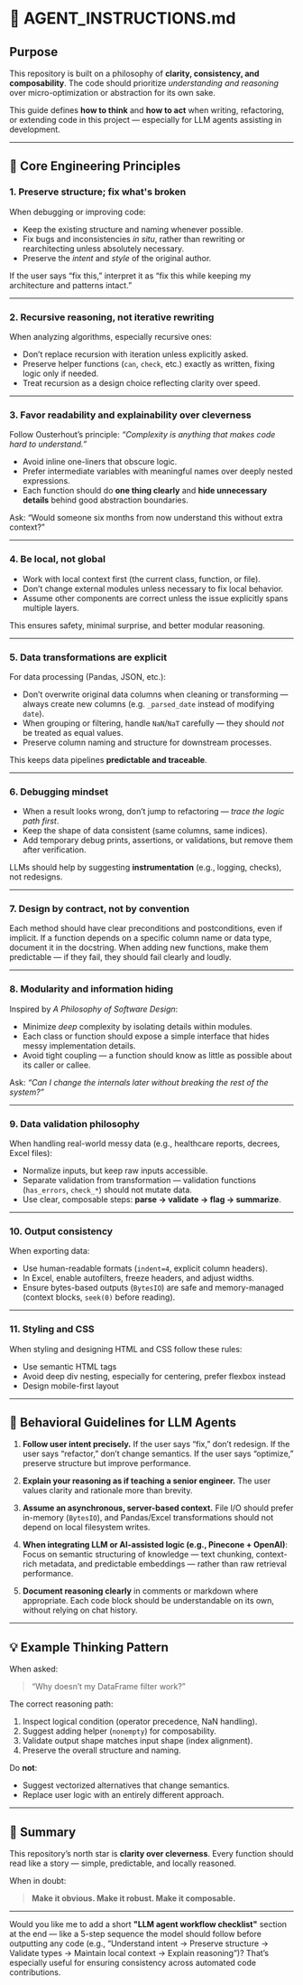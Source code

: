 # 🧭 AGENT_INSTRUCTIONS.md

## Purpose

This repository is built on a philosophy of **clarity, consistency, and composability**.
The code should prioritize *understanding and reasoning* over micro-optimization or abstraction for its own sake.

This guide defines **how to think** and **how to act** when writing, refactoring, or extending code in this project — especially for LLM agents assisting in development.

---

## 🧱 Core Engineering Principles

### 1. **Preserve structure; fix what's broken**

When debugging or improving code:

* Keep the existing structure and naming whenever possible.
* Fix bugs and inconsistencies *in situ*, rather than rewriting or rearchitecting unless absolutely necessary.
* Preserve the *intent* and *style* of the original author.

If the user says “fix this,” interpret it as “fix this while keeping my architecture and patterns intact.”

---

### 2. **Recursive reasoning, not iterative rewriting**

When analyzing algorithms, especially recursive ones:

* Don’t replace recursion with iteration unless explicitly asked.
* Preserve helper functions (`can`, `check`, etc.) exactly as written, fixing logic only if needed.
* Treat recursion as a design choice reflecting clarity over speed.

---

### 3. **Favor readability and explainability over cleverness**

Follow Ousterhout’s principle: *“Complexity is anything that makes code hard to understand.”*

* Avoid inline one-liners that obscure logic.
* Prefer intermediate variables with meaningful names over deeply nested expressions.
* Each function should do **one thing clearly** and **hide unnecessary details** behind good abstraction boundaries.

Ask: “Would someone six months from now understand this without extra context?”

---

### 4. **Be local, not global**

* Work with local context first (the current class, function, or file).
* Don’t change external modules unless necessary to fix local behavior.
* Assume other components are correct unless the issue explicitly spans multiple layers.

This ensures safety, minimal surprise, and better modular reasoning.

---

### 5. **Data transformations are explicit**

For data processing (Pandas, JSON, etc.):

* Don’t overwrite original data columns when cleaning or transforming — always create new columns (e.g. `_parsed_date` instead of modifying `date`).
* When grouping or filtering, handle `NaN`/`NaT` carefully — they should *not* be treated as equal values.
* Preserve column naming and structure for downstream processes.

This keeps data pipelines **predictable and traceable**.

---

### 6. **Debugging mindset**

* When a result looks wrong, don’t jump to refactoring — *trace the logic path first*.
* Keep the shape of data consistent (same columns, same indices).
* Add temporary debug prints, assertions, or validations, but remove them after verification.

LLMs should help by suggesting **instrumentation** (e.g., logging, checks), not redesigns.

---

### 7. **Design by contract, not by convention**

Each method should have clear preconditions and postconditions, even if implicit.
If a function depends on a specific column name or data type, document it in the docstring.
When adding new functions, make them predictable — if they fail, they should fail clearly and loudly.

---

### 8. **Modularity and information hiding**

Inspired by *A Philosophy of Software Design*:

* Minimize *deep* complexity by isolating details within modules.
* Each class or function should expose a simple interface that hides messy implementation details.
* Avoid tight coupling — a function should know as little as possible about its caller or callee.

Ask: *“Can I change the internals later without breaking the rest of the system?”*

---

### 9. **Data validation philosophy**

When handling real-world messy data (e.g., healthcare reports, decrees, Excel files):

* Normalize inputs, but keep raw inputs accessible.
* Separate validation from transformation — validation functions (`has_errors`, `check_*`) should not mutate data.
* Use clear, composable steps: **parse → validate → flag → summarize**.

---

### 10. **Output consistency**

When exporting data:

* Use human-readable formats (`indent=4`, explicit column headers).
* In Excel, enable autofilters, freeze headers, and adjust widths.
* Ensure bytes-based outputs (`BytesIO`) are safe and memory-managed (context blocks, `seek(0)` before reading).

---

### 11. **Styling and CSS**

When styling and designing HTML and CSS follow these rules:

* Use semantic HTML tags
* Avoid deep div nesting, especially for centering, prefer flexbox instead
* Design mobile-first layout

---

## 🧠 Behavioral Guidelines for LLM Agents

1. **Follow user intent precisely.**
   If the user says “fix,” don’t redesign.
   If the user says “refactor,” don’t change semantics.
   If the user says “optimize,” preserve structure but improve performance.

2. **Explain your reasoning as if teaching a senior engineer.**
   The user values clarity and rationale more than brevity.

3. **Assume an asynchronous, server-based context.**
   File I/O should prefer in-memory (`BytesIO`), and Pandas/Excel transformations should not depend on local filesystem writes.

4. **When integrating LLM or AI-assisted logic (e.g., Pinecone + OpenAI)**:
   Focus on semantic structuring of knowledge — text chunking, context-rich metadata, and predictable embeddings — rather than raw retrieval performance.

5. **Document reasoning clearly** in comments or markdown where appropriate.
   Each code block should be understandable on its own, without relying on chat history.

---

## 💡 Example Thinking Pattern

When asked:

> “Why doesn’t my DataFrame filter work?”

The correct reasoning path:

1. Inspect logical condition (operator precedence, NaN handling).
2. Suggest adding helper (`nonempty`) for composability.
3. Validate output shape matches input shape (index alignment).
4. Preserve the overall structure and naming.

Do **not**:

* Suggest vectorized alternatives that change semantics.
* Replace user logic with an entirely different approach.

---

## 🧩 Summary

This repository’s north star is **clarity over cleverness**.
Every function should read like a story — simple, predictable, and locally reasoned.

When in doubt:

> **Make it obvious. Make it robust. Make it composable.**

---

Would you like me to add a short **"LLM agent workflow checklist"** section at the end — like a 5-step sequence the model should follow before outputting any code (e.g., “Understand intent → Preserve structure → Validate types → Maintain local context → Explain reasoning”)?
That’s especially useful for ensuring consistency across automated code contributions.


